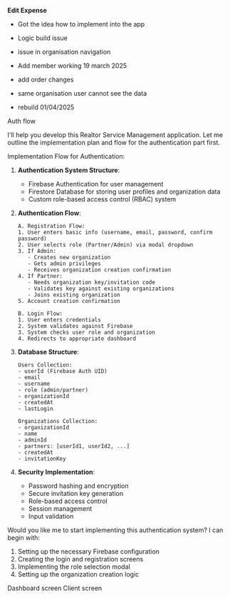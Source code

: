 ﻿**Edit Expense**

- Got the idea how to implement into the app
- Logic build issue
- issue in organisation navigation

- Add member working 19 march 2025

- add order changes

- same organisation user cannot see the data

- rebuild 01/04/2025


Auth flow

I'll help you develop this Realtor Service Management application. Let me outline the implementation plan and flow for the authentication part first.

Implementation Flow for Authentication:

1. **Authentication System Structure**:
   - Firebase Authentication for user management
   - Firestore Database for storing user profiles and organization data
   - Custom role-based access control (RBAC) system

2. **Authentication Flow**:
   ```
   A. Registration Flow:
   1. User enters basic info (username, email, password, confirm password)
   2. User selects role (Partner/Admin) via modal dropdown
   3. If Admin:
      - Creates new organization
      - Gets admin privileges
      - Receives organization creation confirmation
   4. If Partner:
      - Needs organization key/invitation code
      - Validates key against existing organizations
      - Joins existing organization
   5. Account creation confirmation

   B. Login Flow:
   1. User enters credentials
   2. System validates against Firebase
   3. System checks user role and organization
   4. Redirects to appropriate dashboard
   ```

3. **Database Structure**:
   ```
   Users Collection:
   - userId (Firebase Auth UID)
   - email
   - username
   - role (admin/partner)
   - organizationId
   - createdAt
   - lastLogin

   Organizations Collection:
   - organizationId
   - name
   - adminId
   - partners: [userId1, userId2, ...]
   - createdAt
   - invitationKey
   ```

4. **Security Implementation**:
   - Password hashing and encryption
   - Secure invitation key generation
   - Role-based access control
   - Session management
   - Input validation

Would you like me to start implementing this authentication system? I can begin with:
1. Setting up the necessary Firebase configuration
2. Creating the login and registration screens
3. Implementing the role selection modal
4. Setting up the organization creation logic

Dashboard screen 
Client screen
